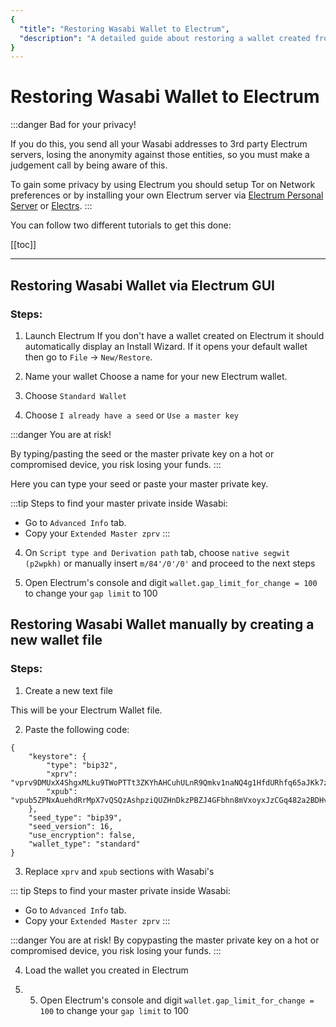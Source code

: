 ```yaml
---
{
  "title": "Restoring Wasabi Wallet to Electrum",
  "description": "A detailed guide about restoring a wallet created from Wasabi to Electrum. This is the Wasabi documentation, an archive of knowledge about the open-source, non-custodial and privacy-focused Bitcoin wallet for desktop."
}
---
```


# Restoring Wasabi Wallet to Electrum

:::danger Bad for your privacy!

If you do this, you send all your Wasabi addresses to 3rd party Electrum servers, losing the anonymity against those entities, so you must make a judgement call by being aware of this.

To gain some privacy by using Electrum you should setup Tor on Network preferences or by installing your own Electrum server via [Electrum Personal Server](https://github.com/chris-belcher/electrum-personal-server) or [Electrs](https://github.com/romanz/electrs).
:::

You can follow two different tutorials to get this done:

[[toc]]

---

## Restoring Wasabi Wallet via Electrum GUI

### Steps:

1. Launch Electrum
If you don't have a wallet created on Electrum it should automatically display an Install Wizard. If it opens your default wallet then go to `File` -> `New/Restore`.

2. Name your wallet
Choose a name for your new Electrum wallet.

3. Choose `Standard Wallet`

4. Choose `I already have a seed` or `Use a master key`

:::danger You are at risk!

By typing/pasting the seed or the master private key on a hot or compromised device, you risk losing your funds.
:::

Here you can type your seed or paste your master private key.

:::tip
Steps to find your master private inside Wasabi:
- Go to `Advanced Info` tab.
- Copy your `Extended Master zprv`
:::

4. On `Script type and Derivation path` tab, choose `native segwit (p2wpkh)` or manually insert `m/84'/0'/0'` and proceed to the next steps

5. Open Electrum's console and digit `wallet.gap_limit_for_change = 100` to change your `gap limit` to 100

## Restoring Wasabi Wallet manually by creating a new wallet file

### Steps:

1. Create a new text file

This will be your Electrum Wallet file.

2. Paste the following code:

```
{
    "keystore": {
        "type": "bip32",
        "xprv": "vprv9DMUxX4ShgxMLku9TWoPTTt3ZKYhAHCuhULnR9Qmkv1naNQ4g1HfdURhfq65aJKk7zsmnoXbVryeLwtkj9LhuQoKFD5Fyus9kkiwA1S2pEU",
        "xpub": "vpub5ZPNxAuehdRrMpX7vQSQzAshpziQUZHnDkzPBZJ4GFbhn8mVxoyxJzCGq482a2BDHvfnMfX1u4hdX1XfS7ZdHJXffydLPHjCXBY86sG6tE1"
    },
    "seed_type": "bip39",
    "seed_version": 16,
    "use_encryption": false,
    "wallet_type": "standard"
}
```

3. Replace `xprv` and `xpub` sections with Wasabi's

::: tip
Steps to find your master private inside Wasabi:
- Go to `Advanced Info` tab.
- Copy your `Extended Master zprv`
:::

:::danger You are at risk!
By copypasting the master private key on a hot or compromised device, you risk losing your funds.
:::

4. Load the wallet you created in Electrum

5. 5. Open Electrum's console and digit `wallet.gap_limit_for_change = 100` to change your `gap limit` to 100
